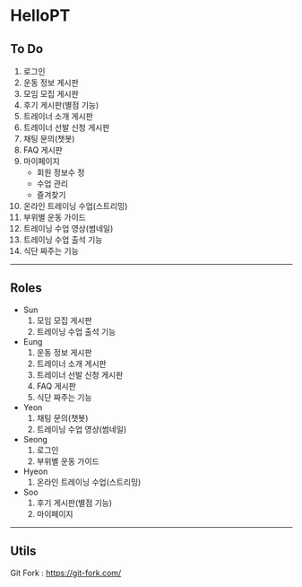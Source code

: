 # HelloPT
## To Do
1. 로그인
2. 운동 정보 게시판
3. 모임 모집 게시판
4. 후기 게시판(별점 기능)
5. 트레이너 소개 게시판
6. 트레이너 선발 신청 게시판
7. 채팅 문의(챗봇)
8. FAQ 게시판
9. 마이페이지
    - 회원 정보수 정
    - 수업 관리
    - 즐겨찾기
10. 온라인 트레이닝 수업(스트리밍)
11. 부위별 운동 가이드
12. 트레이닝 수업 영상(썸네일)
13. 트레이닝 수업 출석 기능
14. 식단 짜주는 기능
---
## Roles
- Sun
    1. 모임 모집 게시판
    2. 트레이닝 수업 출석 기능
- Eung
    1. 운동 정보 게시판
    2. 트레이너 소개 게시판
    3. 트레이너 선발 신청 게시판
    4. FAQ 게시판
    5. 식단 짜주는 기능
- Yeon
    1. 채팅 문의(챗봇)
    2. 트레이닝 수업 영상(썸네일)
- Seong
    1. 로그인
    2. 부위별 운동 가이드
- Hyeon
    1. 온라인 트레이닝 수업(스트리밍)
- Soo
    1. 후기 게시판(별점 기능)
    2. 마이페이지
---
## Utils
Git Fork : <https://git-fork.com/>

<style type="text/css">
    ol { list-style-type: decimal; }
</style>